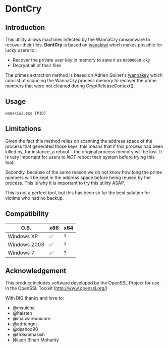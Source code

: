 # DontCry
## Introduction
This utility allows machines infected by the WannaCry ransomware to recover their files.
**DontCry** is based on [wanakiwi](https://github.com/gentilkiwi/wanakiwi/) which makes possible for lucky users to :
- Recover the private user key in memory to save it as `00000000.dky`
- Decrypt all of their files

The primes extraction method is based on Adrien Guinet's [wannakey](https://github.com/aguinet/wannakey) which consist of scanning the WannaCry process memory to recover the prime numbers that were not cleaned during CryptReleaseContext().

## Usage
`wanakiwi.exe [PID]`

## Limitations
Given the fact this method relies on scanning the address space of the process that generated those keys, this means that if this process had been killed by, for instance, a reboot - the original process memory will be lost. It is very important for users to *NOT* reboot their system before trying this tool.

Secondly, because of the same reason we do not know how long the prime numbers will be kept in the address space before being reused by the process. This is why it is important to try this utility ASAP.

This is not a perfect tool, but this has been so far the best solution for victims who had no backup.

## Compatibility

O.S.  | x86 | x64 |
------------- | ------------- | ------------- 
Windows XP  | :white_check_mark:  | ?
Windows 2003  | :white_check_mark:  | ?
Windows 7  | :white_check_mark:  | ? 

## Acknowledgement
This product includes software developed by the OpenSSL Project for use in the OpenSSL Toolkit (http://www.openssl.org/)

With BIG thanks and love to:
- @msuiche
- @halsten
- @malwareunicorn
- @adriengnt
- @dsahoo90
- @th3snehasish
- Niladri Bihari Mohanty
